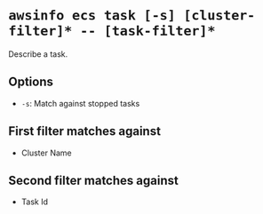 # `awsinfo ecs task [-s] [cluster-filter]* -- [task-filter]*`

Describe a task.

## Options

* `-s`: Match against stopped tasks

## First filter matches against

* Cluster Name

## Second filter matches against

* Task Id
